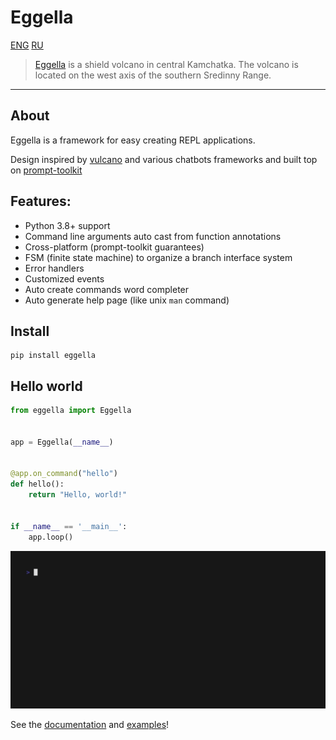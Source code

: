 # Eggella
[ENG](README.md) [RU](README_RU.md)
> [Eggella](https://en.wikipedia.org/wiki/Eggella) is a shield volcano in central Kamchatka. 
> The volcano is located on the west axis of the southern Sredinny Range.

----
## About

Eggella is a framework for easy creating REPL applications. 

Design inspired by [vulcano](https://github.com/dgarana/vulcano) and various chatbots frameworks 
and built top on [prompt-toolkit](https://github.com/prompt-toolkit/python-prompt-toolkit)

## Features:

- Python 3.8+ support
- Command line arguments auto cast from function annotations
- Cross-platform (prompt-toolkit guarantees)
- FSM (finite state machine) to organize a branch interface system
- Error handlers
- Customized events
- Auto create commands word completer
- Auto generate help page (like unix `man` command)
## Install

```shell
pip install eggella
```

## Hello world
```python
from eggella import Eggella


app = Eggella(__name__)


@app.on_command("hello")
def hello():
    return "Hello, world!"


if __name__ == '__main__':
    app.loop()
```

![quickstart](docs/gifs/quickstart.gif)

See the [documentation](https://eggella.readthedocs.io/en/latest/) and [examples](examples)!